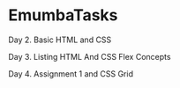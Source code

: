 # EmumbaTasks

Day 2. Basic HTML and CSS

Day 3. Listing HTML And CSS Flex Concepts

Day 4. Assignment 1 and CSS Grid
